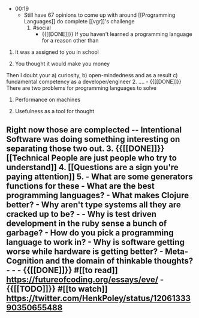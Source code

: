 - 00:19
    - Still have 67 opinions to come up with around [[Programming Languages]] do complete [[vgr]]'s challenge
        1. #social
            - {{[[DONE]]}} If you haven't learned a programming language for a reason other than

1) It was a assigned to you in school

2) You thought it would make you money

Then I doubt your a) curiosity, b) open-mindedness and as a result c) fundamental competency as a developer/engineer
        2. ....
            - {{[[DONE]]}} There are two problems for programming languages to solve

1) Performance on machines

2) Usefulness as a tool for thought

Right now those are complected -- Intentional Software was doing something interesting on separating those two out.
        3. {{[[DONE]]}} [[Technical People are just people who try to understand]]
        4. [[Questions are a sign you're paying attention]]
        5. 
    - What are some generators functions for these
        - What are the best programming languages?
            - What makes Clojure better?
                - Why aren't type systems all they are cracked up to be?
                    - 
                - Why is test driven development in the ruby sense a bunch of garbage?
        - How do you pick a programming language to work in?
        - Why is software getting worse while hardware is getting better?
        - Meta-Cognition and the domain of thinkable thoughts?
            - 
    - 
    - {{[[DONE]]}} #[[to read]] https://futureofcoding.org/essays/eve/
    - {{[[TODO]]}} #[[to watch]] 
https://twitter.com/HenkPoley/status/1206133390350655488
- 
